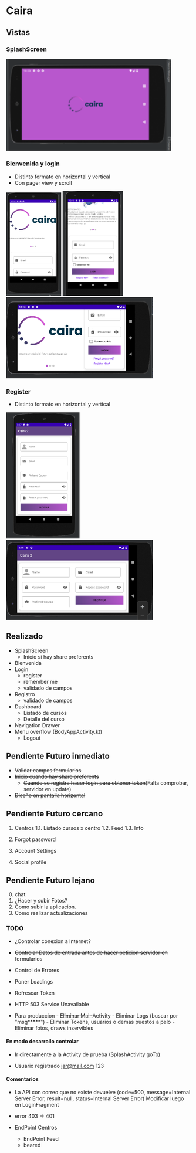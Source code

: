 
# Caira

## Vistas

### SplashScreen

 <img src="./images(README)/Captura6.PNG " alt="drawing" width="450"/>

### Bienvenida y login

- Distinto formato en horizontal y vertical
- Con pager view y scroll

<img src="./images(README)/Captura3.PNG " alt="drawing" width="150"/>
<img src="./images(README)/Captura4.PNG " alt="drawing" width="165"/>
<img src="./images(README)/Captura5.PNG " alt="drawing" width="400"/>

### Register

- Distinto formato en horizontal y vertical

<img src="./images(README)/Captura8.PNG " alt="drawing" width="200"/>
<img src="./images(README)/Captura7.PNG " alt="drawing" width="400"/>

## Realizado

- SplashScreen
  - Inicio si hay share preferents
- Bienvenida
- Login
  - register
  - remember me
  - validado de campos
- Registro
  - validado de campos
- Dashboard
  - Listado de cursos
  - Detalle del curso
- Navigation Drawer
- Menu overflow (BodyAppActivity.kt)
  - Logout

## Pendiente Futuro inmediato

- ~~Validar campos formularios~~
- ~~Inicio cuando hay share preferents~~
  - ~~Cuando se registra hacer login para obtener token~~(Falta comprobar, servidor en update)
- ~~Diseño en pantalla horizontal~~


## Pendiente Futuro cercano

1. Centros
  1.1. Listado cursos x centro
1.2. Feed
1.3. Info

2. Forgot password
3. Account Settings
4. Social profile

## Pendiente Futuro lejano

0. chat
1. ¿Hacer y subir Fotos?
2. Como subir la aplicacion.
3. Como realizar actualizaciones

### TODO

- ¿Controlar conexion a Internet?
- ~~Controlar Datos de entrada antes de hacer peticion servidor en formularios~~
- Control de Errores
- Poner Loadings
- Refrescar Token
- HTTP 503 Service Unavailable

- Para produccion
      - ~~Eliminar MainActivity~~
      - Eliminar Logs  (buscar por "msg*****")
      - Eliminar Tokens, usuarios o demas puestos a pelo
      - Eliminar fotos, draws inservibles

#### En modo desarrollo controlar

- Ir directamente a la Activity de prueba (SplashActivity goTo)

- Usuario registrado
  jar@mail.com
  123

#### Comentarios

- La API con correo que no existe devuelve (code=500, message=Internal Server Error, result=null, status=Internal Server Error)
Modificar luego en LoginFragment

- error 403 -> 401
- EndPoint Centros
  - EndPoint Feed
  - beared
